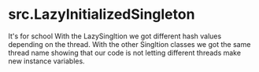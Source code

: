 # src.LazyInitializedSingleton
It's for school
With the LazySingltion we got different hash values depending on the thread. 
With the other Singltion classes we got the same thread name showing that our code is not letting different threads make new instance variables.
